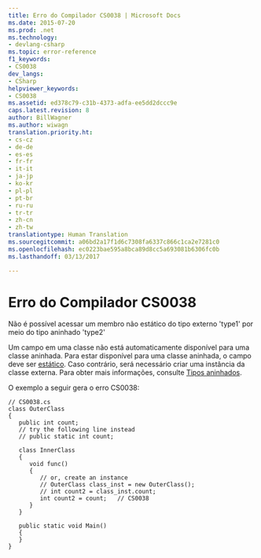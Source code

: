 ```yaml
---
title: Erro do Compilador CS0038 | Microsoft Docs
ms.date: 2015-07-20
ms.prod: .net
ms.technology:
- devlang-csharp
ms.topic: error-reference
f1_keywords:
- CS0038
dev_langs:
- CSharp
helpviewer_keywords:
- CS0038
ms.assetid: ed378c79-c31b-4373-adfa-ee5dd2dccc9e
caps.latest.revision: 8
author: BillWagner
ms.author: wiwagn
translation.priority.ht:
- cs-cz
- de-de
- es-es
- fr-fr
- it-it
- ja-jp
- ko-kr
- pl-pl
- pt-br
- ru-ru
- tr-tr
- zh-cn
- zh-tw
translationtype: Human Translation
ms.sourcegitcommit: a06bd2a17f1d6c7308fa6337c866c1ca2e7281c0
ms.openlocfilehash: ec0223bae595a8bca89d8cc5a693081b6306fc0b
ms.lasthandoff: 03/13/2017

---
```

# <a name="compiler-error-cs0038"></a>Erro do Compilador CS0038
Não é possível acessar um membro não estático do tipo externo 'type1' por meio do tipo aninhado 'type2'  
  
 Um campo em uma classe não está automaticamente disponível para uma classe aninhada. Para estar disponível para uma classe aninhada, o campo deve ser [estático](../../../csharp/language-reference/keywords/static.md). Caso contrário, será necessário criar uma instância da classe externa. Para obter mais informações, consulte [Tipos aninhados](../../../csharp/programming-guide/classes-and-structs/nested-types.md).  
  
 O exemplo a seguir gera o erro CS0038:  
  
```  
// CS0038.cs  
class OuterClass  
{  
   public int count;  
   // try the following line instead  
   // public static int count;  
  
   class InnerClass  
   {  
      void func()  
      {  
         // or, create an instance  
         // OuterClass class_inst = new OuterClass();  
         // int count2 = class_inst.count;  
         int count2 = count;   // CS0038  
      }  
   }  
  
   public static void Main()  
   {  
   }  
}  
```

